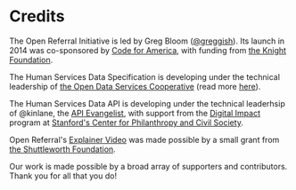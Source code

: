 Credits
=======

The Open Referral Initiative is led by Greg Bloom ([@greggish](https://github.com/greggish)). Its launch in 2014 was co-sponsored by [Code for America](http://codeforamerica.org), with funding from [the Knight Foundation](https://knightfoundation.org). 

The Human Services Data Specification is developing under the technical leadership of [the Open Data Services Cooperative](http://opendataservices.coop/) (read more [here](https://openreferral.org/meet-the-open-data-services-cooperative/)). 

The Human Services Data API is developing under the technical leaderhsip of @kinlane, the [API Evangelist](https://apievangelist.com), with support from the [Digital Impact](https://digitalimpact.org/about/) program at [Stanford's Center for Philanthropy and Civil Society](https://pacscenter.stanford.edu). 

Open Referral's [Explainer Video](https://www.youtube.com/watch?v=yHsIZhACSVc) was made possible by a small grant from [the Shuttleworth Foundation](http://shuttleworthfoundation.org/).

Our work is made possible by a broad array of supporters and contributors. Thank you for all that you do!
